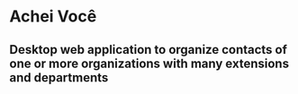 # Achei Você

## Desktop web application to organize contacts of one or more organizations with many extensions and departments 